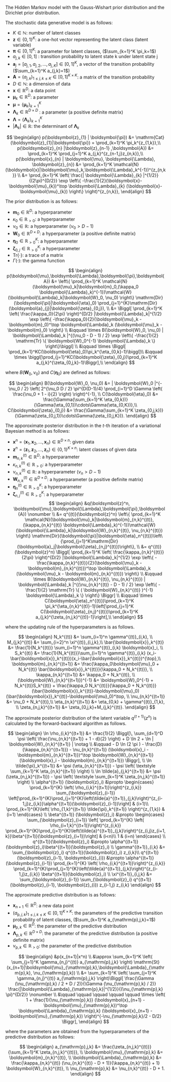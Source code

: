 <!-- Document Author
Ryohei Oka <o.ryohei07@gmail.com>
-->

The Hidden Markov model with the Gauss-Wishart prior distribution and the Dirichlet prior distribution.

The stochastic data generative model is as follows:

* $K \in \mathbb{N}$: number of latent classes
* $\boldsymbol{z} \in \{ 0, 1 \}^K$: a one-hot vector representing the latent class (latent variable)
* $\boldsymbol{\pi} \in [0, 1]^K$: a parameter for latent classes, ($\sum_{k=1}^K \pi_k=1$)
* $a_{j,k} \in [0,1]$ : transition probability to latent state k under latent state j
* $\boldsymbol{a}_j = [a_{j,1}, a_{j,2}, \dots , a_{j,K}]\in [0,1]^K$, a vector of the transition probability ($\sum_{k=1}^K a_{j,k}=1$)
* $\boldsymbol{A}=(a_{j,k})_{1\leq j,k\leq K} \in [0, 1]^{K\times K}$: a matrix of the transition probability
* $D \in \mathbb{N}$: a dimension of data
* $\boldsymbol{x} \in \mathbb{R}^D$: a data point
* $\boldsymbol{\mu}_k \in \mathbb{R}^D$: a parameter
* $\boldsymbol{\mu} = \{ \boldsymbol{\mu}_k \}_{k=1}^K$
* $\boldsymbol{\Lambda}_k \in \mathbb{R}^{D\times D}$ : a parameter (a positive definite matrix)
* $\boldsymbol{\Lambda} = \{ \boldsymbol{\Lambda}_k \}_{k=1}^K$
* $| \boldsymbol{\Lambda}_k | \in \mathbb{R}$: the determinant of $\boldsymbol{\Lambda}_k$

$$
\begin{align}
    p(\boldsymbol{z}_{1} | \boldsymbol{\pi}) &= \mathrm{Cat}(\boldsymbol{z}_{1}|\boldsymbol{\pi}) = \prod_{k=1}^K \pi_k^{z_{1,k}},\\
    p(\boldsymbol{z}_{n} |\boldsymbol{z}_{n-1} ,\boldsymbol{A}) &= \prod_{k=1}^K \prod_{j=1}^K a_{j,k}^{z_{n-1,j}z_{n,k}},\\
    p(\boldsymbol{x}_{n} | \boldsymbol{\mu}, \boldsymbol{\Lambda}, \boldsymbol{z}_{n}) &= \prod_{k=1}^K \mathcal{N}(\boldsymbol{x}|\boldsymbol{\mu}_k,\boldsymbol{\Lambda}_k^{-1})^{z_{n,k}} \\
    &= \prod_{k=1}^K \left( \frac{| \boldsymbol{\Lambda}_{k} |^{1/2}}{(2\pi)^{D/2}} \exp \left\{ -\frac{1}{2}(\boldsymbol{x}-\boldsymbol{\mu}_{k})^\top \boldsymbol{\Lambda}_{k} (\boldsymbol{x}-\boldsymbol{\mu}_{k}) \right\} \right)^{z_{n,k}},
\end{align}
$$

The prior distribution is as follows:

* $\boldsymbol{m}_0 \in \mathbb{R}^{D}$: a hyperparameter
* $\kappa_0 \in \mathbb{R}_{>0}$: a hyperparameter
* $\nu_0 \in \mathbb{R}$: a hyperparameter ($\nu_0 > D-1$)
* $\boldsymbol{W}_0 \in \mathbb{R}^{D\times D}$: a hyperparameter (a positive definite matrix)
* $\boldsymbol{\eta}_0 \in \mathbb{R}_{> 0}^K$: a hyperparameter
* $\boldsymbol{\zeta}_{0,j} \in \mathbb{R}_{> 0}^K$: a hyperparameter
* $\mathrm{Tr} \{ \cdot \}$: a trace of a matrix
* $\Gamma (\cdot)$: the gamma function

$$
\begin{align}
    p(\boldsymbol{\mu},\boldsymbol{\Lambda},\boldsymbol{\pi},\boldsymbol{A}) &= \left\{ \prod_{k=1}^K \mathcal{N}(\boldsymbol{\mu}_k|\boldsymbol{m}_0,(\kappa_0 \boldsymbol{\Lambda}_k)^{-1})\mathcal{W}(\boldsymbol{\Lambda}_k|\boldsymbol{W}_0, \nu_0) \right\} \mathrm{Dir}(\boldsymbol{\pi}|\boldsymbol{\eta}_0) \prod_{j=1}^{K}\mathrm{Dir}(\boldsymbol{a}_{j}|\boldsymbol{\zeta}_{0,j}), \\
    &= \Biggl[ \prod_{k=1}^K \left( \frac{\kappa_0}{2\pi} \right)^{D/2} |\boldsymbol{\Lambda}_k|^{1/2} \exp \left\{ -\frac{\kappa_0}{2}(\boldsymbol{\mu}_k -\boldsymbol{m}_0)^\top \boldsymbol{\Lambda}_k (\boldsymbol{\mu}_k - \boldsymbol{m}_0) \right\} \\
    &\qquad \times B(\boldsymbol{W}_0, \nu_0) | \boldsymbol{\Lambda}_k |^{(\nu_0 - D - 1) / 2} \exp \left\{ -\frac{1}{2} \mathrm{Tr} \{ \boldsymbol{W}_0^{-1} \boldsymbol{\Lambda}_k \} \right\}\biggl] \\
    &\qquad \times \Biggl[ \prod_{k=1}^KC(\boldsymbol{\eta}_0)\pi_k^{\eta_{0,k}-1}\biggl]\\
    &\qquad \times \biggl[\prod_{j=1}^KC(\boldsymbol{\zeta}_{0,j})\prod_{k=1}^K a_{j,k}^{\zeta_{0,j,k}-1}\Biggr],\\
\end{align}
$$

where $B(\boldsymbol{W}_0, \nu_0)$ and $C(\boldsymbol{\eta}_0)$ are defined as follows:

$$
\begin{align}
    B(\boldsymbol{W}_0, \nu_0) &= | \boldsymbol{W}_0 |^{-\nu_0 / 2} \left( 2^{\nu_0 D / 2} \pi^{D(D-1)/4} \prod_{i=1}^D \Gamma \left( \frac{\nu_0 + 1 - i}{2} \right) \right)^{-1}, \\
    C(\boldsymbol{\eta}_0) &= \frac{\Gamma(\sum_{k=1}^K \eta_{0,k})}{\Gamma(\eta_{0,1})\cdots\Gamma(\eta_{0,K})},\\
    C(\boldsymbol{\zeta}_{0,j}) &= \frac{\Gamma(\sum_{k=1}^K \zeta_{0,j,k})}{\Gamma(\zeta_{0,j,1})\cdots\Gamma(\zeta_{0,j,K})}. 
\end{align}
$$

The apporoximate posterior distribution in the $t$-th iteration of a variational Bayesian method is as follows:

* $\boldsymbol{x}^n = (\boldsymbol{x}_1, \boldsymbol{x}_2, \dots , \boldsymbol{x}_n) \in \mathbb{R}^{D \times n}$: given data
* $\boldsymbol{z}^n = (\boldsymbol{z}_1, \boldsymbol{z}_2, \dots , \boldsymbol{z}_n) \in \{ 0, 1 \}^{K \times n}$: latent classes of given data
* $\boldsymbol{m}_{n,k}^{(t)} \in \mathbb{R}^{D}$: a hyperparameter
* $\kappa_{n,k}^{(t)} \in \mathbb{R}_{>0}$: a hyperparameter
* $\nu_{n,k}^{(t)} \in \mathbb{R}$: a hyperparameter $(\nu_n > D-1)$
* $\boldsymbol{W}_{n,k}^{(t)} \in \mathbb{R}^{D\times D}$: a hyperparameter (a positive definite matrix)
* $\boldsymbol{\eta}_n^{(t)} \in \mathbb{R}_{> 0}^K$: a hyperparameter
* $\boldsymbol{\zeta}_{n,j}^{(t)} \in \mathbb{R}_{> 0}^K$: a hyperparameter
$$
\begin{align}
    &q(\boldsymbol{z}^n, \boldsymbol{\mu},\boldsymbol{\Lambda},\boldsymbol{\pi},\boldsymbol{A}) \nonumber \\
     &= q^{(t)}(\boldsymbol{z}^n) \left\{ \prod_{k=1}^K \mathcal{N}(\boldsymbol{\mu}_k|\boldsymbol{m}_{n,k}^{(t)},(\kappa_{n,k}^{(t)} \boldsymbol{\Lambda}_k)^{-1})\mathcal{W}(\boldsymbol{\Lambda}_k|\boldsymbol{W}_{n,k}^{(t)}, \nu_{n,k}^{(t)}) \right\} \mathrm{Dir}(\boldsymbol{\pi}|\boldsymbol{\eta}_n^{(t)})\left\{\prod_{j=1}^K\mathrm{Dir}(\boldsymbol{a}_j|\boldsymbol{\zeta}_{n,j}^{(t)})\right\}, \\
    &= q^{(t)}(\boldsymbol{z}^n) \Biggl[ \prod_{k=1}^K \left( \frac{\kappa_{n,k}^{(t)}}{2\pi} \right)^{D/2} |\boldsymbol{\Lambda}_k|^{1/2} \exp \left\{ -\frac{\kappa_{n,k}^{(t)}}{2}(\boldsymbol{\mu}_k -\boldsymbol{m}_{n,k}^{(t)})^\top \boldsymbol{\Lambda}_k (\boldsymbol{\mu}_k - \boldsymbol{m}_{n,k}^{(t)}) \right\} \\
    &\qquad \times B(\boldsymbol{W}_{n,k}^{(t)}, \nu_{n,k}^{(t)}) | \boldsymbol{\Lambda}_k |^{(\nu_{n,k}^{(t)} - D - 1) / 2} \exp \left\{ -\frac{1}{2} \mathrm{Tr} \{ ( \boldsymbol{W}_{n,k}^{(t)} )^{-1} \boldsymbol{\Lambda}_k \} \right\} \Biggr] \\
    &\qquad \times C(\boldsymbol{\eta}_n^{(t)})\prod_{k=1}^K \pi_k^{\eta_{n,k}^{(t)}-1}\left[\prod_{j=1}^K C(\boldsymbol{\zeta}_{n,j}^{(t)})\prod_{k=1}^K a_{j,k}^{\zeta_{n,j,k}^{(t)}-1}\right],\\
\end{align}
$$

where the updating rule of the hyperparameters is as follows.

$$
\begin{align}
    N_k^{(t)} &= \sum_{i=1}^n \gamma^{(t)}_{i,k}, \\
    M_{j,k}^{(t)} &= \sum_{i=2}^n \xi^{(t)}_{i,j,k},\\
    \bar{\boldsymbol{x}}_k^{(t)} &= \frac{1}{N_k^{(t)}} \sum_{i=1}^n \gamma^{(t)}_{i,k} \boldsymbol{x}_i, \\
    S_k^{(t)} &= \frac{1}{N_k^{(t)}}\sum_{i=1}^n \gamma^{(t)}_{i,k} (x_i-\bar{\boldsymbol{x}}_k^{(t)})(x_i-\bar{\boldsymbol{x}}_k^{(t)})^{\top},\\
    \boldsymbol{m}_{n,k}^{(t+1)} &= \frac{\kappa_0\boldsymbol{\mu}_0 + N_k^{(t)} \bar{\boldsymbol{x}}_k^{(t)}}{\kappa_0 + N_k^{(t)}}, \\
    \kappa_{n,k}^{(t+1)} &= \kappa_0 + N_k^{(t)}, \\
    (\boldsymbol{W}_{n,k}^{(t+1)})^{-1} &= \boldsymbol{W}_0^{-1} + N_k^{(t)}S_k^{(t)} + \frac{\kappa_0 N_k^{(t)}}{\kappa_0 + N_k^{(t)}}(\bar{\boldsymbol{x}}_k^{(t)}-\boldsymbol{\mu}_0)(\bar{\boldsymbol{x}}_k^{(t)}-\boldsymbol{\mu}_0)^\top, \\
    \nu_{n,k}^{(t+1)} &= \nu_0 + N_k^{(t)},\\
    \eta_{n,k}^{(t+1)} &= \eta_{0,k} + \gamma^{(t)}_{1,k}, \\
    \zeta_{n,j,k}^{(t+1)} &= \zeta_{0,j,k}+M_{j,k}^{(t)}.
\end{align}
$$

The approximate posterior distribution of the latent variable $q^{(t+1)}(z^n)$ is calculated by the forward-backward algorithm as follows.

$$
\begin{align}
    \ln \rho_{i,k}^{(t+1)} &= \frac{1}{2} \Biggl[\, \sum_{d=1}^D \psi \left( \frac{\nu_{n,k}^{(t+1)} + 1 - d}{2} \right) + D \ln 2 + \ln | \boldsymbol{W}_{n,k}^{(t+1)} | \notag \\
    &\qquad - D \ln (2 \pi ) - \frac{D}{\kappa_{n,k}^{(t+1)}} - \nu_{n,k}^{(t+1)} (\boldsymbol{x}_i - \boldsymbol{m}_{n,k}^{(t+1)})^\top \boldsymbol{W}_{n,k}^{(t+1)} (\boldsymbol{x}_i - \boldsymbol{m}_{n,k}^{(t+1)}) \Biggr], \\
    \ln \tilde{\pi}_k^{(t+1)} &= \psi (\eta_{n,k}^{(t+1)}) - \psi \left( \textstyle \sum_{k=1}^K \eta_{n,k}^{(t+1)} \right) \\
    \ln \tilde{a}_{j,k}^{(t+1)} &= \psi (\zeta_{n,j,k}^{(t+1)}) - \psi \left( \textstyle \sum_{k=1}^K \zeta_{n,j,k}^{(t+1)} \right) \\
    \alpha^{(t+1)} (\boldsymbol{z}_i) &\propto
    \begin{cases}
    \prod_{k=1}^{K} \left( \rho_{i,k}^{(t+1)}\right)^{z_{i,k}} \sum_{\boldsymbol{z}_{i-1}} \left[\prod_{k=1}^{K}\prod_{j=1}^{K}\left(\tilde{a}^{(t+1)}_{j,k}\right)^{z_{i-1,j}z_{i,k}}\alpha^{(t+1)}(\boldsymbol{z}_{i-1})\right] & (i>1)\\
    \prod_{k=1}^{K}\left( \rho_{1,k}^{(t+1)} \tilde{\pi}_k^{(t+1)} \right)^{z_{1,k}} & (i=1)
    \end{cases} \\
    \beta^{(t+1)} (\boldsymbol{z}_i) &\propto
    \begin{cases}
    \sum_{\boldsymbol{z}_{i+1}} \left[ \prod_{k=1}^{K} \left( \rho_{i+1,k}^{(t+1)}\right)^{z_{i,k}} \prod_{k=1}^{K}\prod_{j=1}^{K}\left(\tilde{a}^{(t+1)}_{j,k}\right)^{z_{i,j}z_{i+1,k}}\beta^{(t+1)}(\boldsymbol{z}_{i+1})\right] & (i<n)\\
    1 & (i=n)
    \end{cases} \\
    q^{(t+1)}(\boldsymbol{z}_i) &\propto \alpha^{(t+1)}(\boldsymbol{z}_i)\beta^{(t+1)}(\boldsymbol{z}_i) \\
    \gamma^{(t+1)}_{i,k} &= \sum_{\boldsymbol{z}_i} q^{(t+1)}(\boldsymbol{z}_i) z_{i,k}\\
    q^{(t+1)}(\boldsymbol{z}_{i-1}, \boldsymbol{z}_{i}) &\propto \alpha^{(t+1)}(\boldsymbol{z}_{i-1}) \prod_{k=1}^{K} \left( \rho_{i,k}^{(t+1)}\right)^{z_{i,k}} \prod_{k=1}^{K}\prod_{j=1}^{K}\left(\tilde{a}^{(t+1)}_{j,k}\right)^{z_{i-1,j}z_{i,k}} \beta^{(t+1)}(\boldsymbol{z}_i) \\
    \xi^{(t+1)}_{i,j,k} &= \sum_{\boldsymbol{z}_{i-1}} \sum_{\boldsymbol{z}_i} q^{(t+1)}(\boldsymbol{z}_{i-1}, \boldsymbol{z}_{i}) z_{i-1,j} z_{i,k}
\end{align}
$$

The approximate predictive distribution is as follows:

* $\boldsymbol{x}_{n+1} \in \mathbb{R}^D$: a new data point
* $(a_{\mathrm{p},j,k})_{1\leq j,k\leq K} \in [0, 1]^{K\times K}$: the parameters of the predictive transition probability of latent classes, ($\sum_{k=1}^K a_{\mathrm{p},j,k}=1$)
* $\boldsymbol{\mu}_{\mathrm{p},k} \in \mathbb{R}^D$: the parameter of the predictive distribution
* $\boldsymbol{\Lambda}_{\mathrm{p},k} \in \mathbb{R}^{D \times D}$: the parameter of the predictive distribution (a positive definite matrix)
* $\nu_{\mathrm{p},k} \in \mathbb{R}_{>0}$: the parameter of the predictive distribution

$$
\begin{align}
    &p(x_{n+1}|x^n) \\
    &\approx \sum_{k=1}^K \left( \sum_{j=1}^K \gamma_{n,j}^{(t)} a_{\mathrm{p},j,k} \right) \mathrm{St}(x_{n+1}|\boldsymbol{\mu}_{\mathrm{p},k},\boldsymbol{\Lambda}_{\mathrm{p},k}, \nu_{\mathrm{p},k}) \\
    &= \sum_{k=1}^K \left( \sum_{j=1}^K \gamma_{n,j}^{(t)} a_{\mathrm{p},j,k} \right)\Biggl[ \frac{\Gamma (\nu_{\mathrm{p},k} / 2 + D / 2)}{\Gamma (\nu_{\mathrm{p},k} / 2)} \frac{|\boldsymbol{\Lambda}_{\mathrm{p},k}|^{1/2}}{(\nu_{\mathrm{p},k} \pi)^{D/2}} \nonumber \\
    &\qquad \qquad \qquad \qquad \qquad \times \left( 1 + \frac{1}{\nu_{\mathrm{p},k}} (\boldsymbol{x}_{n+1} - \boldsymbol{\mu}_{\mathrm{p},k})^\top \boldsymbol{\Lambda}_{\mathrm{p},k} (\boldsymbol{x}_{n+1} - \boldsymbol{\mu}_{\mathrm{p},k}) \right)^{-\nu_{\mathrm{p},k}/2 - D/2} \Biggr],
\end{align}
$$

where the parameters are obtained from the hyperparameters of the predictive distribution as follows:

$$
\begin{align}
    a_{\mathrm{p},j,k} &= \frac{\zeta_{n,j,k}^{(t)}}{\sum_{k=1}^K \zeta_{n,j,k}^{(t)}}, \\
    \boldsymbol{\mu}_{\mathrm{p},k} &= \boldsymbol{m}_{n,k}^{(t)}, \\
    \boldsymbol{\Lambda}_{\mathrm{p},k} &= \frac{\kappa_{n,k}^{(t)} (\nu_{n,k}^{(t)} - D + 1)}{\kappa_{n,k}^{(t)} + 1} \boldsymbol{W}_{n,k}^{(t)}, \\
    \nu_{\mathrm{p},k} &= \nu_{n,k}^{(t)} - D + 1.
\end{align}
$$

